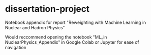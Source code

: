# dissertation-project
Notebook appendix for report "Reweighting with Machine Learning in Nuclear and Hadron Physics"

Would reccommend opening the notebook "ML_in NuclearPhysics_Appendix" in Google Colab or Jupyter for ease of navigation
